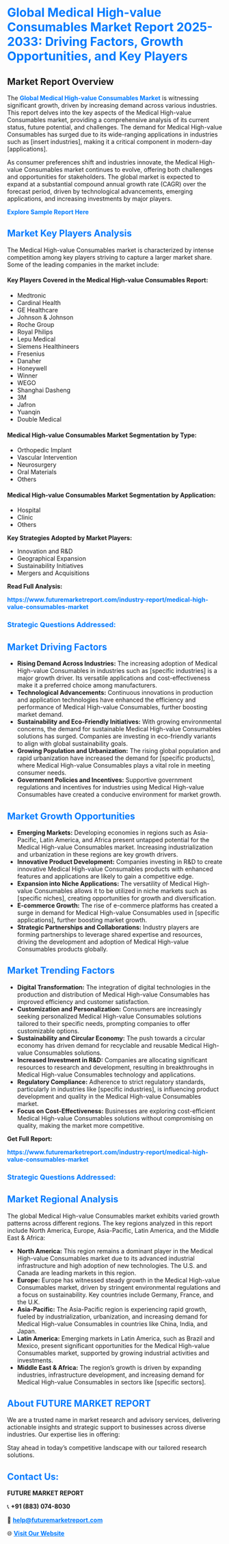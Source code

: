 <h1 style="color: #007BFF;">Global Medical High-value Consumables Market Report 2025-2033: Driving Factors, Growth Opportunities, and Key Players</h1>

<section id="overview">
<h2>Market Report Overview</h2>
<p>The <a href="https://www.futuremarketreport.com/industry-report/medical-high-value-consumables-market" style="color: #007BFF; text-decoration: none;"><strong>Global Medical High-value Consumables Market</strong></a> is witnessing significant growth, driven by increasing demand across various industries. This report delves into the key aspects of the Medical High-value Consumables market, providing a comprehensive analysis of its current status, future potential, and challenges. The demand for Medical High-value Consumables has surged due to its wide-ranging applications in industries such as [insert industries], making it a critical component in modern-day [applications].</p>
<p>As consumer preferences shift and industries innovate, the Medical High-value Consumables market continues to evolve, offering both challenges and opportunities for stakeholders. The global market is expected to expand at a substantial compound annual growth rate (CAGR) over the forecast period, driven by technological advancements, emerging applications, and increasing investments by major players.</p>
</section>

<section id="overview">
<p><a href="https://www.futuremarketreport.com/request-sample/reportId=78300" style="color: #007BFF; text-decoration: none;"><strong>Explore Sample Report Here</strong></a></p>
</section>

<section id="key-players">
<h2 style="color: #007BFF;">Market Key Players Analysis</h2>
<p>The Medical High-value Consumables market is characterized by intense competition among key players striving to capture a larger market share. Some of the leading companies in the market include:</p>
<h4>Key Players Covered in the Medical High-value Consumables Report:</h4>
<ul><li>Medtronic</li><li>Cardinal Health</li><li>GE Healthcare</li><li>Johnson &amp; Johnson</li><li>Roche Group</li><li>Royal Philips</li><li>Lepu Medical</li><li>Siemens Healthineers</li><li>Fresenius</li><li>Danaher</li><li>Honeywell</li><li>Winner</li><li>WEGO</li><li>Shanghai Dasheng</li><li>3M</li><li>Jafron</li><li>Yuanqin</li><li>Double Medical</li></ul>
<h4>Medical High-value Consumables Market Segmentation by Type:</h4>
<ul><li>Orthopedic Implant</li><li>Vascular Intervention</li><li>Neurosurgery</li><li>Oral Materials</li><li>Others</li></ul>

<h4>Medical High-value Consumables Market Segmentation by Application:</h4>
<ul><li>Hospital</li><li>Clinic</li><li>Others</li></ul>
<p><strong>Key Strategies Adopted by Market Players:</strong></p>
<ul>
<li>Innovation and R&D</li>
<li>Geographical Expansion</li>
<li>Sustainability Initiatives</li>
<li>Mergers and Acquisitions</li>
</ul>
</section>

<section>
<p><strong>Read Full Analysis: </strong></p><a href="https://www.futuremarketreport.com/industry-report/medical-high-value-consumables-market" style="color: #007BFF; text-decoration: none;"><strong>https://www.futuremarketreport.com/industry-report/medical-high-value-consumables-market</strong></a>
<h3 style="color: #007BFF;">Strategic Questions Addressed:</h3>
</section>

<section id="driving-factors">
<h2 style="color: #007BFF;">Market Driving Factors</h2>
<ul>
<li><strong>Rising Demand Across Industries:</strong> The increasing adoption of Medical High-value Consumables in industries such as [specific industries] is a major growth driver. Its versatile applications and cost-effectiveness make it a preferred choice among manufacturers.</li>
<li><strong>Technological Advancements:</strong> Continuous innovations in production and application technologies have enhanced the efficiency and performance of Medical High-value Consumables, further boosting market demand.</li>
<li><strong>Sustainability and Eco-Friendly Initiatives:</strong> With growing environmental concerns, the demand for sustainable Medical High-value Consumables solutions has surged. Companies are investing in eco-friendly variants to align with global sustainability goals.</li>
<li><strong>Growing Population and Urbanization:</strong> The rising global population and rapid urbanization have increased the demand for [specific products], where Medical High-value Consumables plays a vital role in meeting consumer needs.</li>
<li><strong>Government Policies and Incentives:</strong> Supportive government regulations and incentives for industries using Medical High-value Consumables have created a conducive environment for market growth.</li>
</ul>
</section>

<section id="growth-opportunities">
<h2 style="color: #007BFF;">Market Growth Opportunities</h2>
<ul>
<li><strong>Emerging Markets:</strong> Developing economies in regions such as Asia-Pacific, Latin America, and Africa present untapped potential for the Medical High-value Consumables market. Increasing industrialization and urbanization in these regions are key growth drivers.</li>
<li><strong>Innovative Product Development:</strong> Companies investing in R&D to create innovative Medical High-value Consumables products with enhanced features and applications are likely to gain a competitive edge.</li>
<li><strong>Expansion into Niche Applications:</strong> The versatility of Medical High-value Consumables allows it to be utilized in niche markets such as [specific niches], creating opportunities for growth and diversification.</li>
<li><strong>E-commerce Growth:</strong> The rise of e-commerce platforms has created a surge in demand for Medical High-value Consumables used in [specific applications], further boosting market growth.</li>
<li><strong>Strategic Partnerships and Collaborations:</strong> Industry players are forming partnerships to leverage shared expertise and resources, driving the development and adoption of Medical High-value Consumables products globally.</li>
</ul>
</section>

<section id="trending-factors">
<h2 style="color: #007BFF;">Market Trending Factors</h2>
<ul>
<li><strong>Digital Transformation:</strong> The integration of digital technologies in the production and distribution of Medical High-value Consumables has improved efficiency and customer satisfaction.</li>
<li><strong>Customization and Personalization:</strong> Consumers are increasingly seeking personalized Medical High-value Consumables solutions tailored to their specific needs, prompting companies to offer customizable options.</li>
<li><strong>Sustainability and Circular Economy:</strong> The push towards a circular economy has driven demand for recyclable and reusable Medical High-value Consumables solutions.</li>
<li><strong>Increased Investment in R&D:</strong> Companies are allocating significant resources to research and development, resulting in breakthroughs in Medical High-value Consumables technology and applications.</li>
<li><strong>Regulatory Compliance:</strong> Adherence to strict regulatory standards, particularly in industries like [specific industries], is influencing product development and quality in the Medical High-value Consumables market.</li>
<li><strong>Focus on Cost-Effectiveness:</strong> Businesses are exploring cost-efficient Medical High-value Consumables solutions without compromising on quality, making the market more competitive.</li>
</ul>
</section>

<section>
<p><strong>Get Full Report: </strong></p><a href="https://www.futuremarketreport.com/industry-report/medical-high-value-consumables-market" style="color: #007BFF; text-decoration: none;"><strong>https://www.futuremarketreport.com/industry-report/medical-high-value-consumables-market</strong></a>
<h3 style="color: #007BFF;">Strategic Questions Addressed:</h3>
</section>


<section id="regional-analysis">
<h2 style="color: #007BFF;">Market Regional Analysis</h2>
<p>The global Medical High-value Consumables market exhibits varied growth patterns across different regions. The key regions analyzed in this report include North America, Europe, Asia-Pacific, Latin America, and the Middle East & Africa:</p>
<ul>
<li><strong>North America:</strong> This region remains a dominant player in the Medical High-value Consumables market due to its advanced industrial infrastructure and high adoption of new technologies. The U.S. and Canada are leading markets in this region.</li>
<li><strong>Europe:</strong> Europe has witnessed steady growth in the Medical High-value Consumables market, driven by stringent environmental regulations and a focus on sustainability. Key countries include Germany, France, and the U.K.</li>
<li><strong>Asia-Pacific:</strong> The Asia-Pacific region is experiencing rapid growth, fueled by industrialization, urbanization, and increasing demand for Medical High-value Consumables in countries like China, India, and Japan.</li>
<li><strong>Latin America:</strong> Emerging markets in Latin America, such as Brazil and Mexico, present significant opportunities for the Medical High-value Consumables market, supported by growing industrial activities and investments.</li>
<li><strong>Middle East & Africa:</strong> The region’s growth is driven by expanding industries, infrastructure development, and increasing demand for Medical High-value Consumables in sectors like [specific sectors].</li>
</ul>
</section>

<footer>
<h2 style="color: #007BFF;">About FUTURE MARKET REPORT</h2>
<p>We are a trusted name in market research and advisory services, delivering actionable insights and strategic support to businesses across diverse industries. Our expertise lies in offering:</p>

<p>Stay ahead in today’s competitive landscape with our tailored research solutions.</p>

<h2 style="color: #007BFF;">Contact Us:</h2>
<p><strong>FUTURE MARKET REPORT</strong></p>
<p>📞 <strong>+91 (883) 074-8030</strong></p>
<p>📧 <strong><a href="mailto:help@futuremarketreport.com" style="color: #007BFF;">help@futuremarketreport.com</a></strong></p>
<p>🌐 <strong><a href="https://www.futuremarketreport.com/" style="color: #007BFF;">Visit Our Website</a></strong></p>
</footer>